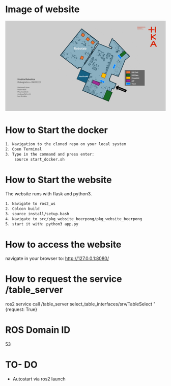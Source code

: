 # Image of website

![alt text](image.png)

# How to Start the docker

    1. Navigation to the cloned repo on your local system
    2. Open Terminal
    3. Type in the command and press enter:
        source start_docker.sh

# How to Start the website

The website runs with flask and python3.

    1. Navigate to ros2_ws
    2. Colcon build
    3. source install/setup.bash
    4. Navigate to src/pkg_website_beerpong/pkg_website_beerpong
    5. start it with: python3 app.py


# How to access the website

navigate in your browser to: http://127.0.0.1:8080/




# How to request the service /table_server

ros2 service call /table_server select_table_interfaces/srv/TableSelect "{request: True}

# ROS Domain ID
53

# TO- DO

- Autostart via ros2 launch